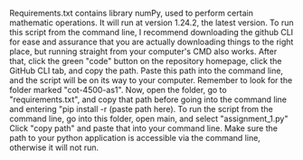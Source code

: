 Requirements.txt contains library numPy, used to perform certain mathematic operations. It will run at version 1.24.2, the latest version. To run this script from the command line, I recommend downloading the github CLI for ease and assurance that you are actually downloading things to the right place, but running straight from your computer's CMD also works. After that, click the green "code" button on the repository homepage, click the GitHub CLI tab, and copy the path. Paste this path into the command line, and the script will be on its way to your computer. Remember to look for the folder marked "cot-4500-as1". Now, open the folder, go to "requirements.txt", and copy that path before going into the command line and entering "pip install -r (paste path here).  To run the script from the command line, go into this folder, open main, and select "assignment_1.py" Click "copy path" and paste that into your command line. Make sure the path to your python application is accessible via the command line, otherwise it will not run.
